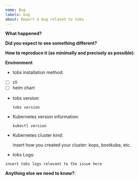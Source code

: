 ```yaml
---
name: Bug
labels: bug
about: Report a bug related to tobs
---
```


<!-- Feel free to ask questions in #promscale on Timescale Slack! -->

**What happened?**

**Did you expect to see something different?**

**How to reproduce it (as minimally and precisely as possible)**:

**Environment**

* tobs installation method:

- [ ] cli
- [ ] helm chart

* tobs version:

  `tobs version`

    <!-- Replace the command with its output above -->

    <!-- If you installed via helm charts please specify chart version -->

* Kubernetes version information:

  `kubectl version`

    <!-- Replace the command with its output above -->

* Kubernetes cluster kind:

  insert how you created your cluster: kops, bootkube, etc.

* tobs Logs:

```
insert tobs logs relevant to the issue here
```

**Anything else we need to know?**: